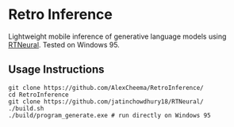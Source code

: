 # Retro Inference

Lightweight mobile inference of generative language models using [RTNeural](https://github.com/jatinchowdhury18/RTNeural). Tested on Windows 95.

## Usage Instructions

```
git clone https://github.com/AlexCheema/RetroInference/
cd RetroInference
git clone https://github.com/jatinchowdhury18/RTNeural/
./build.sh
./build/program_generate.exe # run directly on Windows 95
```
